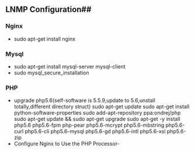
## LNMP Configuration##

### Nginx ###
- sudo apt-get install nginx 

### Mysql ###
- sudo apt-get install mysql-server mysql-client
- sudo mysql_secure_installation

### PHP ###
- upgrade php5.6(self-software is 5.5.9,update to 5.6,unstall totally,different directory struct)
    sudo apt-get update
    sudo apt-get install python-software-properties
	sudo add-apt-repository ppa:ondrej/php
	sudo apt-get update && sudo apt-get upgrade
	sudo apt-get -y install php5.6 php5.6-fpm php-pear php5.6-mcrypt php5.6-mbstring php5.6-curl php5.6-cli php5.6-mysql php5.6-gd php5.6-intl php5.6-xsl php5.6-zip
- Configure Nginx to Use the PHP Processor-  
 
